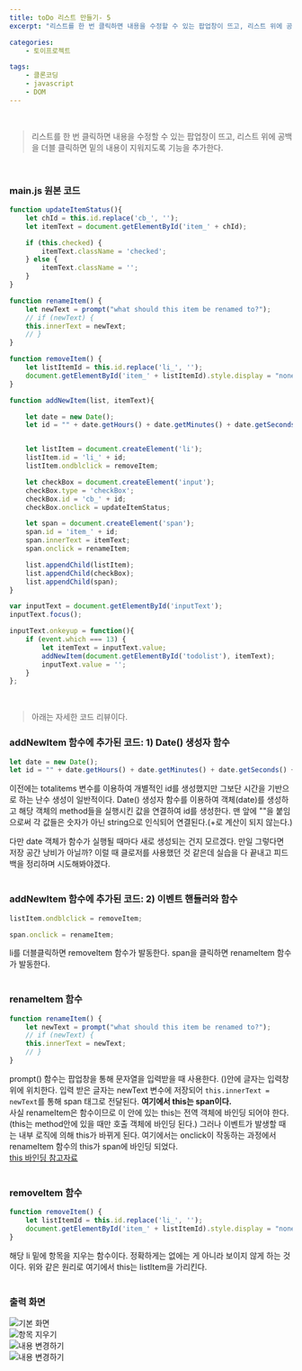 ```yaml
---
title: toDo 리스트 만들기- 5
excerpt: "리스트를 한 번 클릭하면 내용을 수정할 수 있는 팝업창이 뜨고, 리스트 위에 공백을 더블 클릭하면 밑의 내용이 지워지도록 기능을 추가한다."

categories: 
    - 토이프로젝트

tags: 
    - 클론코딩
    - javascript
    - DOM
---
```

<br>

> 리스트를 한 번 클릭하면 내용을 수정할 수 있는 팝업창이 뜨고, 리스트 위에 공백을 더블 클릭하면 밑의 내용이 지워지도록 기능을 추가한다.  
<br>

### main.js 원본 코드
```javascript
function updateItemStatus(){
    let chId = this.id.replace('cb_', '');
    let itemText = document.getElementById('item_' + chId);

    if (this.checked) { 
        itemText.className = 'checked'; 
    } else { 
        itemText.className = ''; 
    }
}

function renameItem() {
    let newText = prompt("what should this item be renamed to?");
    // if (newText) {
    this.innerText = newText;
    // }
}

function removeItem() {
    let listItemId = this.id.replace('li_', '');
    document.getElementById('item_' + listItemId).style.display = "none";
}

function addNewItem(list, itemText){

    let date = new Date();
    let id = "" + date.getHours() + date.getMinutes() + date.getSeconds() + date.getMilliseconds();


    let listItem = document.createElement('li');
    listItem.id = 'li_' + id;
    listItem.ondblclick = removeItem;

    let checkBox = document.createElement('input');
    checkBox.type = 'checkBox';
    checkBox.id = 'cb_' + id;
    checkBox.onclick = updateItemStatus;

    let span = document.createElement('span');
    span.id = 'item_' + id;
    span.innerText = itemText; 
    span.onclick = renameItem;  

    list.appendChild(listItem);
    list.appendChild(checkBox);
    list.appendChild(span);
}

var inputText = document.getElementById('inputText');
inputText.focus();

inputText.onkeyup = function(){
    if (event.which === 13) {
        let itemText = inputText.value;
        addNewItem(document.getElementById('todolist'), itemText);
        inputText.value = '';
    }   
};
```
<br>

> 아래는 자세한 코드 리뷰이다.

### addNewItem 함수에 추가된 코드: 1) Date() 생성자 함수
```javascript
let date = new Date();
let id = "" + date.getHours() + date.getMinutes() + date.getSeconds() + date.getMilliseconds();
```  
이전에는 totalitems 변수를 이용하여 개별적인 id를 생성했지만 그보단 시간을 기반으로 하는 난수 생성이 일반적이다. Date() 생성자 함수를 이용하여 객체(date)를 생성하고 해당 객체의 method들을 실행시킨 값을 연결하여 id를 생성한다. 맨 앞에 ""을 붙임으로써 각 값들은 숫자가 아닌 string으로 인식되어 연결된다.(+로 계산이 되지 않는다.)

다만 date 객체가 함수가 실행될 때마다 새로 생성되는 건지 모르겠다. 만일 그렇다면 저장 공간 낭비가 아닐까? 이럴 때 클로저를 사용했던 것 같은데 실습을 다 끝내고 피드백을 정리하며 시도해봐야겠다.  
<br>

### addNewItem 함수에 추가된 코드: 2) 이벤트 핸들러와 함수
```javascript
listItem.ondblclick = removeItem;
```  

```javascript
span.onclick = renameItem;
```  
li를 더블클릭하면 removeItem 함수가 발동한다. span을 클릭하면 renameItem 함수가 발동한다.  
<br>

### renameItem 함수
```javascript
function renameItem() {
    let newText = prompt("what should this item be renamed to?");
    // if (newText) {
    this.innerText = newText;
    // }
}
```  
prompt() 함수는 팝업창을 통해 문자열을 입력받을 때 사용한다. ()안에 글자는 입력창 위에 위치한다. 입력 받은 글자는 newText 변수에 저장되어 `this.innerText = newText`를 통해 span 태그로 전달된다. **여기에서 this는 span이다.**  
사실 renameItem은 함수이므로 이 안에 있는 this는 전역 객체에 바인딩 되어야 한다. (this는 method안에 있을 때만 호출 객체에 바인딩 된다.) 그러나 이벤트가 발생할 때는 내부 로직에 의해 this가 바뀌게 된다. 여기에서는 onclick이 작동하는 과정에서 renameItem 함수의 this가 span에 바인딩 되었다.  
[this 바인딩 참고자료](https://www.zerocho.com/category/JavaScript/post/5b0645cc7e3e36001bf676eb)  
<br>

### removeItem 함수
```javascript
function removeItem() {
    let listItemId = this.id.replace('li_', '');
    document.getElementById('item_' + listItemId).style.display = "none";
}
```  
해당 li 밑에 항목을 지우는 함수이다. 정확하게는 없에는 게 아니라 보이지 않게 하는 것이다. 위와 같은 원리로 여기에서 this는 listItem을 가리킨다.  
<br> 

### 출력 화면
![](https://dulcis-hortus.github.io/5_op.JPG "기본 화면")  
![](https://dulcis-hortus.github.io/5_op2.JPG "항목 지우기")  
![](https://dulcis-hortus.github.io/5_op3.JPG "내용 변경하기")  
![](https://dulcis-hortus.github.io/5_op4.JPG "내용 변경하기")  

